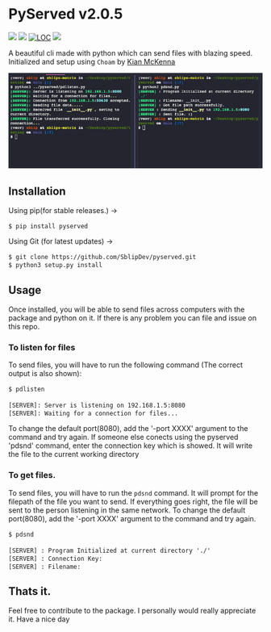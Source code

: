 # PyServed v2.0.5
<a href="https://pepy.tech/project/pyserved"><img src="https://img.shields.io/pypi/dw/pyserved"></a>
<a href="https://pypi.org/project/pyserved"><img src="https://img.shields.io/pypi/v/pyserved"></a>
<a href="https://github.com/shaurya-blip/pyserved"><img alt="LOC" src="https://shields.io/tokei/lines/github/shaurya-blip/pyserved"></a>
<a href="https://github.com/shaurya-blip/pyserved"><img src="https://img.shields.io/github/repo-size/shaurya-blip/pyserved"></a>

A beautiful cli made with python which can send files with blazing speed. Initialized and setup using `Choam` by [Kian McKenna](https://github.com/cowboycodr)

![pyserved in show](images/example.png)
## Installation

Using pip(for stable releases.) ->

```
$ pip install pyserved
```

Using Git (for latest updates) ->

```
$ git clone https://github.com/SblipDev/pyserved.git
$ python3 setup.py install
```

## Usage

Once installed, you will be able to send files across computers with the package and python on it. 
If there is any problem you can file and issue on this repo.

### To listen for files

To send files, you will have to run the following command (The correct output is also shown): 

```
$ pdlisten

[SERVER]: Server is listening on 192.168.1.5:8080
[SERVER]: Waiting for a connection for files...
```

To change the default port(8080), add the '-port XXXX' argument to the command and try again. 
If someone else conects using the pyserved 'pdsnd' command, enter the connection key which is showed. It will write the file to the current working directory

### To get files.

To send files, you will have to run the `pdsnd` command. It will prompt for the filepath of the file you want to send.
If everything goes right, the file will be sent to the person listening in the same network.
To change the default port(8080), add the '-port XXXX' argument to the command and try again.

```
$ pdsnd

[SERVER] : Program Initialized at current directory './'
[SERVER] : Connection Key:
[SERVER] : Filename: 
```


## Thats it. 
Feel free to contribute to the package. I personally would really appreciate it.
Have a nice day   
